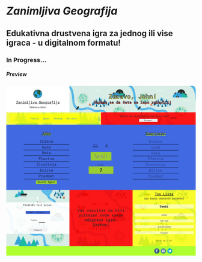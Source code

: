 # *Zanimljiva Geografija*
## Edukativna drustvena igra za jednog ili vise igraca - u digitalnom formatu!

### In Progress...

##### Preview 
![Zanimljiva Geografija - First Page](/server/zgeo.png)

